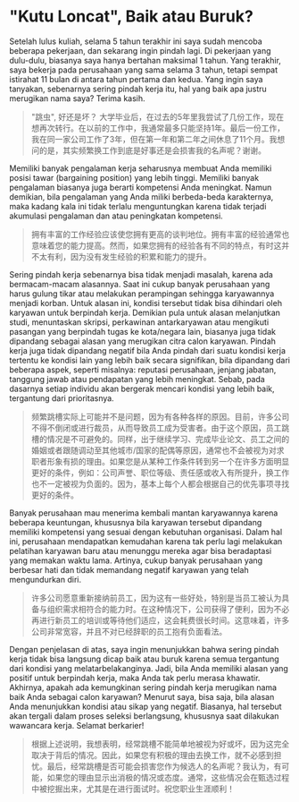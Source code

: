# "Kutu Loncat", Baik atau Buruk?

Setelah lulus kuliah, selama 5 tahun terakhir ini saya sudah mencoba beberapa pekerjaan, dan sekarang ingin pindah lagi. Di pekerjaan yang dulu-dulu, biasanya saya hanya bertahan maksimal 1 tahun. Yang terakhir, saya bekerja pada perusahaan yang sama selama 3 tahun, tetapi sempat istirahat 11 bulan di antara tahun pertama dan kedua. Yang ingin saya tanyakan, sebenarnya sering pindah kerja itu, hal yang baik apa justru merugikan nama saya? Terima kasih.

> "跳虫", 好还是坏？
> 大学毕业后，在过去的5年里我尝试了几份工作，现在想再次转行。在以前的工作中，我通常最多只能坚持1年。最后一份工作，我在同一家公司工作了3年，但在第一年和第二年之间休息了11个月。我想问的是，其实频繁换工作到底是好事还是会损害我的名声呢？谢谢。

Memiliki banyak pengalaman kerja seharusnya membuat Anda memiliki posisi tawar (bargaining position) yang lebih tinggi. Memiliki banyak pengalaman biasanya juga berarti kompetensi Anda meningkat. Namun demikian, bila pengalaman yang Anda miliki berbeda-beda karakternya, maka kadang kala ini tidak terlalu menguntungkan karena tidak terjadi akumulasi pengalaman dan atau peningkatan kompetensi.

> 拥有丰富的工作经验应该使您拥有更高的谈判地位。拥有丰富的经验通常也意味着您的能力提高。然而，如果您拥有的经验各有不同的特点，有时这并不太有利，因为没有发生经验的积累和能力的提升。

Sering pindah kerja sebenarnya bisa tidak menjadi masalah, karena ada bermacam-macam alasannya. Saat ini cukup banyak perusahaan yang harus gulung tikar atau melakukan perampingan sehingga karyawannya menjadi korban. Untuk alasan ini, kondisi tersebut tidak bisa dihindari oleh karyawan untuk berpindah kerja. Demikian pula untuk alasan melanjutkan studi, menuntaskan skripsi, perkawinan antarkaryawan atau mengikuti pasangan yang berpindah tugas ke kota/negara lain, biasanya juga tidak dipandang sebagai alasan yang merugikan citra calon karyawan. Pindah kerja juga tidak dipandang negatif bila Anda pindah dari suatu kondisi kerja tertentu ke kondisi lain yang lebih baik secara signifikan, bila dipandang dari beberapa aspek, seperti misalnya: reputasi perusahaan, jenjang jabatan, tanggung jawab atau pendapatan yang lebih meningkat. Sebab, pada dasarnya setiap individu akan bergerak mencari kondisi yang lebih baik, tergantung dari prioritasnya.

> 频繁跳槽实际上可能并不是问题，因为有各种各样的原因。目前，许多公司不得不倒闭或进行裁员，从而导致员工成为受害者。由于这个原因，员工跳槽的情况是不可避免的。同样，出于继续学习、完成毕业论文、员工之间的婚姻或者跟随调动至其他城市/国家的配偶等原因，通常也不会被视为对求职者形象有损的理由。如果您是从某种工作条件转到另一个在许多方面明显更好的条件，例如：公司声誉、职位等级、责任感或收入有所提升，换工作也不一定被视为负面的。因为，基本上每个人都会根据自己的优先事项寻找更好的条件。

Banyak perusahaan mau menerima kembali mantan karyawannya karena beberapa keuntungan, khususnya bila karyawan tersebut dipandang memiliki kompetensi yang sesuai dengan kebutuhan organisasi. Dalam hal ini, perusahaan mendapatkan kemudahan karena tak perlu lagi melakukan pelatihan karyawan baru atau menunggu mereka agar bisa beradaptasi yang memakan waktu lama. Artinya, cukup banyak perusahaan yang berbesar hati dan tidak memandang negatif karyawan yang telah mengundurkan diri.

> 许多公司愿意重新接纳前员工，因为这有一些好处，特别是当员工被认为具备与组织需求相符合的能力时。在这种情况下，公司获得了便利，因为不必再进行新员工的培训或等待他们适应，这会耗费很长时间。这意味着，许多公司非常宽容，并且不对已经辞职的员工抱有负面看法。

Dengan penjelasan di atas, saya ingin menunjukkan bahwa sering pindah kerja tidak bisa langsung dicap baik atau buruk karena semua tergantung dari kondisi yang melatarbelakanginya. Jadi, bila Anda memiliki alasan yang positif untuk berpindah kerja, maka Anda tak perlu merasa khawatir. Akhirnya, apakah ada kemungkinan sering pindah kerja merugikan nama baik Anda sebagai calon karyawan? Menurut saya, bisa saja, bila alasan Anda menunjukkan kondisi atau sikap yang negatif. Biasanya, hal tersebut akan tergali dalam proses seleksi berlangsung, khususnya saat dilakukan wawancara kerja. Selamat berkarier!

> 根据上述说明，我想表明，经常跳槽不能简单地被视为好或坏，因为这完全取决于背后的情况。因此，如果您有积极的理由去换工作，就不必感到担忧。最后，经常跳槽是否可能会损害您作为候选人的名声呢？我认为，有可能，如果您的理由显示出消极的情况或态度。通常，这些情况会在甄选过程中被挖掘出来，尤其是在进行面试时。祝您职业生涯顺利！
